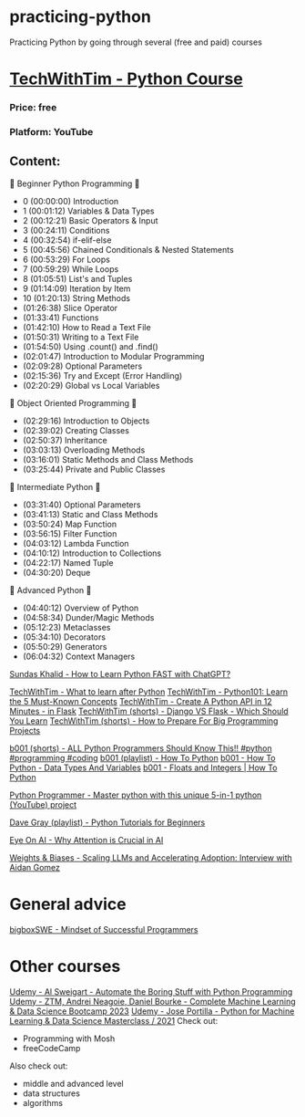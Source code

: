 # practicing-python
Practicing Python by going through several (free and paid) courses

# [TechWithTim - Python Course](https://www.youtube.com/watch?v=sxTmJE4k0ho)
### Price: free
### Platform: YouTube
## Content:
📕 Beginner Python Programming 📕
- 0  (00:00:00) Introduction
- 1  (00:01:12) Variables & Data Types
- 2  (00:12:21) Basic Operators & Input
- 3  (00:24:11) Conditions
- 4  (00:32:54) if-elif-else
- 5  (00:45:56) Chained Conditionals & Nested Statements
- 6  (00:53:29) For Loops
- 7  (00:59:29) While Loops
- 8  (01:05:51) List's and Tuples
- 9  (01:14:09) Iteration by Item
- 10 (01:20:13) String Methods
- (01:26:38) Slice Operator
- (01:33:41) Functions
- (01:42:10) How to Read a Text File
- (01:50:31) Writing to a Text File
- (01:54:50) Using .count() and .find()
- (02:01:47) Introduction to Modular Programming
- (02:09:28) Optional Parameters
- (02:15:36) Try and Except (Error Handling)
- (02:20:29) Global vs Local Variables

📗 Object Oriented Programming 📗
- (02:29:16) Introduction to Objects
- (02:39:02) Creating Classes
- (02:50:37) Inheritance
- (03:03:13) Overloading Methods
- (03:16:01) Static Methods and Class Methods
- (03:25:44) Private and Public Classes

📘 Intermediate Python 📘
- (03:31:40) Optional Parameters
- (03:41:13) Static and Class Methods
- (03:50:24) Map Function
- (03:56:15) Filter Function
- (04:03:12) Lambda Function
- (04:10:12) Introduction to Collections
- (04:22:17) Named Tuple
- (04:30:20) Deque

📙 Advanced Python 📙
- (04:40:12) Overview of Python
- (04:58:34) Dunder/Magic Methods
- (05:12:23) Metaclasses
- (05:34:10) Decorators
- (05:50:29) Generators
- (06:04:32) Context Managers

[Sundas Khalid - How to Learn Python FAST with ChatGPT?](https://www.youtube.com/watch?v=tEn5BjRY8Uw&ab_channel=SundasKhalid)

[TechWithTim - What to learn after Python](https://www.youtube.com/watch?v=H1UKIgBSfxM&t=4s&ab_channel=TechWithTim)
[TechWithTim - Python101: Learn the 5 Must-Known Concepts](https://www.youtube.com/watch?v=mMv6OSuitWw&ab_channel=TechWithTim)
[TechWithTim - Create A Python API in 12 Minutes - in Flask](https://www.youtube.com/watch?v=zsYIw6RXjfM&ab_channel=TechWithTim)
[TechWithTim (shorts) - Django VS Flask - Which Should You Learn](https://www.youtube.com/shorts/Gj02l0R1drM)
[TechWithTim (shorts) - How to Prepare For Big Programming Projects](https://www.youtube.com/shorts/LJmv_9EV7e8)

[b001 (shorts) - ALL Python Programmers Should Know This!! #python #programming #coding](https://www.youtube.com/shorts/g9fIWtSexLs)
[b001 (playlist) - How To Python](https://www.youtube.com/playlist?list=PLcJaUU702Pwi2goKFIHGIgECfYf0aIi_D)
[b001 - How To Python - Data Types And Variables](https://www.youtube.com/watch?v=j6h5zPJPfA0&list=PLcJaUU702Pwi2goKFIHGIgECfYf0aIi_D&ab_channel=b001)
[b001 - Floats and Integers | How To Python](https://www.youtube.com/watch?v=77TsTM3XxmA&list=PLcJaUU702Pwi2goKFIHGIgECfYf0aIi_D&index=2&ab_channel=b001)

[Python Programmer - Master python with this unique 5-in-1 python (YouTube) project](https://www.youtube.com/watch?v=dYNJrj835lc&ab_channel=PythonProgrammer)

[Dave Gray (playlist) - Python Tutorials for Beginners](https://www.youtube.com/playlist?list=PL0Zuz27SZ-6MQri81d012LwP5jvFZ_scc)

[Eye On AI - Why Attention is Crucial in AI](https://www.youtube.com/shorts/Knm8iDBL1hg)

[Weights & Biases - Scaling LLMs and Accelerating Adoption: Interview with Aidan Gomez](https://www.youtube.com/watch?v=sD24pZh7pmQ&ab_channel=Weights%26Biases)

# General advice
[bigboxSWE - Mindset of Successful Programmers](https://www.youtube.com/watch?v=nogh434ykF0&ab_channel=bigboxSWE)

# Other courses
[Udemy - Al Sweigart - Automate the Boring Stuff with Python Programming](https://www.udemy.com/course/automate/)
[Udemy - ZTM, Andrei Neagoie, Daniel Bourke - Complete Machine Learning & Data Science Bootcamp 2023](https://www.udemy.com/course/complete-machine-learning-and-data-science-zero-to-mastery/)
[Udemy - Jose Portilla - Python for Machine Learning & Data Science Masterclass / 2021](https://www.udemy.com/course/python-for-machine-learning-data-science-masterclass/)
Check out:
- Programming with Mosh
- freeCodeCamp

Also check out:
- middle and advanced level
- data structures
- algorithms
